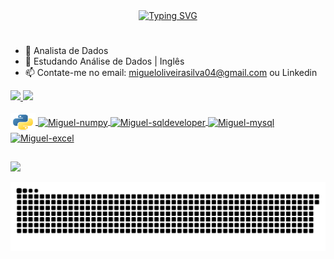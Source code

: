 <div align="center">
  <a href="https://git.io/typing-svg">
    <img src="https://readme-typing-svg.demolab.com?font=Fira+Code&weight=500&size=22&pause=1000&color=FF088F6&center=true&vCenter=true&random=false&width=524&lines=%E2%8A%B9+Bem+Vindo+ao+meu+Perfil!+%CB%99%E1%B5%95%CB%99+%E2%8A%B9+" alt="Typing SVG">
  </a>
</div>

#

- 🔭 Analista de Dados
- 🌱 Estudando Análise de Dados | Inglês
- 📫 Contate-me no email: migueloliveirasilva04@gmail.com ou Linkedin 

<div>  
<a href="https://github.com/Migueldev-ai">  
<img height="180em" src="https://github-readme-stats.vercel.app/api?username=Migueldev-ai&show_icons=true&theme=radical&include_all_commits=true&count_private=true"/>
<img height="180em" src="https://github-readme-stats.vercel.app/api/top-langs/?username=Migueldev-ai&layout=compact&langs_count=16&theme=radical"/>  
</div>  

<div style="display: inline_block"><br>  
<img align="center" alt="Miguel-Python" height="30" width="40" src="https://raw.githubusercontent.com/devicons/devicon/master/icons/python/python-original.svg">
<img align="center" alt="Miguel-numpy" height="30" width="40" src="https://cdn.jsdelivr.net/gh/devicons/devicon@latest/icons/numpy/numpy-original.svg">  
<img align="center" alt="Miguel-sqldeveloper" height="30" width="40" src="https://cdn.jsdelivr.net/gh/devicons/devicon@latest/icons/sqldeveloper/sqldeveloper-original.svg">  
<img align="center" alt="Miguel-mysql" height="30" width="40" src="https://cdn.jsdelivr.net/gh/devicons/devicon@latest/icons/mysql/mysql-original.svg" />
<img align="center" alt="Miguel-excel" height="30" width="30" src="https://img.icons8.com/?size=100&id=13654&format=png&color=000000">
</div>  

##

<a href="https://www.linkedin.com/in/miguel-oliveira-738a6025a/" target="_blank"><img src="https://img.shields.io/badge/-LinkedIn-%230077B5?style=for-the-badge&logo=linkedin&logoColor=white" target="_blank">

<picture align="center">
  <source media="(prefers-color-scheme: dark)" srcset="https://raw.githubusercontent.com/Migueldev-ai/Migueldev-ai/output/github-contribution-grid-snake-dark.svg">
  <source media="(prefers-color-scheme: light)" srcset="https://raw.githubusercontent.com/Migueldev-ai/Migueldev-ai/output/github-contribution-grid-snake-dark.svg">
  <img align="center" alt="github contribution grid snake animation" src="https://raw.githubusercontent.com/Migueldev-ai/Migueldev-ai/output/github-contribution-grid-snake.svg">
</picture>
